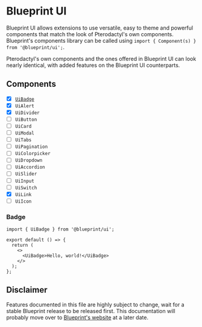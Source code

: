 # Blueprint UI

Blueprint UI allows extensions to use versatile, easy to theme and powerful components that match the look of Pterodactyl's own components. Blueprint's components library can be called using `import { Component(s) } from '@blueprint/ui';`.

Pterodactyl's own components and the ones offered in Blueprint UI can look nearly identical, with added features on the Blueprint UI counterparts.

## Components

- [x] [`UiBadge`](#badge)
- [x] `UiAlert`
- [x] `UiDivider`
- [ ] `UiButton`
- [ ] `UiCard`
- [ ] `UiModal`
- [ ] `UiTabs`
- [ ] `UiPagination`
- [ ] `UiColorpicker`
- [ ] `UiDropdown`
- [ ] `UiAccordion`
- [ ] `UiSlider`
- [ ] `UiInput`
- [ ] `UiSwitch`
- [x] `UiLink`
- [ ] `UiIcon`

### Badge

```tsx
import { UiBadge } from '@blueprint/ui';

export default () => {
  return (
    <>
      <UiBadge>Hello, world!</UiBadge>
    </>
  );
};
```

## Disclaimer

Features documented in this file are highly subject to change, wait for a stable Blueprint release to be released first. This documentation will probably move over to [Blueprint's website](https://blueprint.zip) at a later date.
